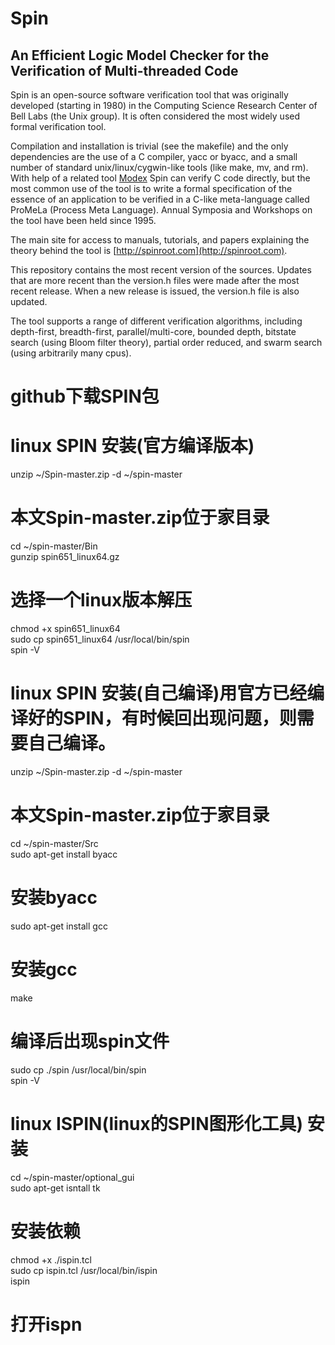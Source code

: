 # Spin
## An Efficient Logic Model Checker for the Verification of Multi-threaded Code

Spin is an open-source software verification tool that was originally
developed (starting in 1980) in the Computing Science Research Center of Bell Labs
(the Unix group). It is often considered the most widely used formal verification tool.

Compilation and installation is trivial (see the makefile) and the only dependencies
are the use of a C compiler, yacc or byacc, and a small number of standard
unix/linux/cygwin-like tools (like make, mv, and rm). With help of a related tool
[Modex](http://spinroot.com/modex) Spin can verify C code directly, but the most
common use of the tool is to write a formal specification of the essence of an
application to be verified in a C-like meta-language called ProMeLa (Process Meta
Language). Annual Symposia and Workshops on the tool have been held since 1995.

The main site for access to manuals, tutorials, and papers explaining the theory
behind the tool is [http://spinroot.com](http://spinroot.com).

This repository contains the most recent version of the sources. Updates that are more
recent than the version.h files were made after the most recent release. When a new
release is issued, the version.h file is also updated.

The tool supports a range of different verification algorithms, including depth-first,
breadth-first, parallel/multi-core, bounded depth, bitstate search (using Bloom filter
theory), partial order reduced, and swarm search (using arbitrarily many cpus).

# github下载SPIN包
# linux SPIN 安装(官方编译版本)

unzip ~/Spin-master.zip  -d ~/spin-master   
# 本文Spin-master.zip位于家目录
cd ~/spin-master/Bin  
gunzip spin651_linux64.gz   
# 选择一个linux版本解压
chmod +x spin651_linux64  
sudo cp spin651_linux64 /usr/local/bin/spin  
spin -V  

# linux SPIN 安装(自己编译)用官方已经编译好的SPIN，有时候回出现问题，则需要自己编译。

unzip ~/Spin-master.zip  -d ~/spin-master   
# 本文Spin-master.zip位于家目录
cd ~/spin-master/Src  
sudo apt-get install byacc   
# 安装byacc
sudo apt-get install gcc   
# 安装gcc
make   
# 编译后出现spin文件
sudo cp ./spin /usr/local/bin/spin  
spin -V  

# linux ISPIN(linux的SPIN图形化工具) 安装

cd ~/spin-master/optional_gui  
sudo apt-get isntall tk   
# 安装依赖
chmod +x ./ispin.tcl  
sudo cp ispin.tcl /usr/local/bin/ispin  
ispin   
# 打开ispn 

